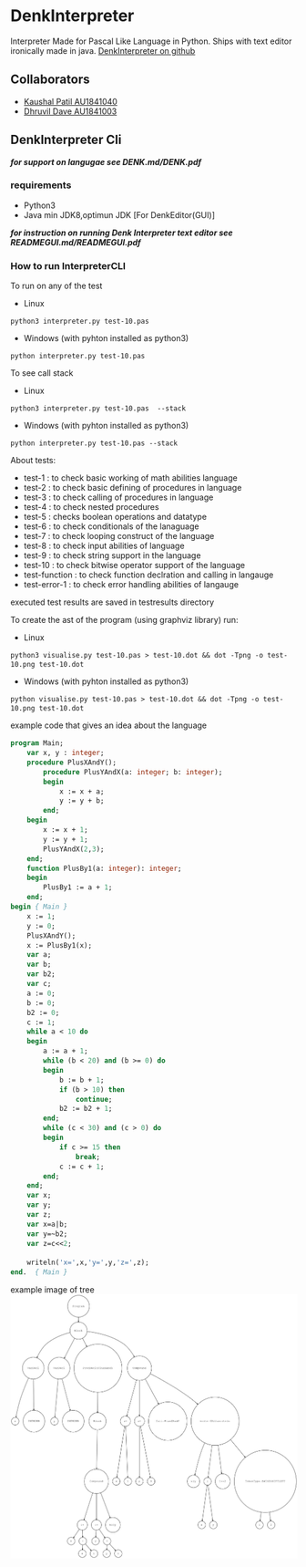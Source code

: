 # DenkInterpreter

Interpreter Made for Pascal Like Language in Python. Ships with text editor ironically made in java.
[DenkInterpreter on github](https://github.com/Kaushal1011/DenkInterpreter)

## Collaborators

- [Kaushal Patil AU1841040](https://github.com/Kaushal1011)
- [Dhruvil Dave AU1841003](https://github.com/dhruvildave)

## DenkInterpreter Cli

___for support on langugae see DENK.md/DENK.pdf___

### requirements

- Python3
- Java min JDK8,optimun JDK [For DenkEditor(GUI)]

___for instruction on running Denk Interpreter text editor see READMEGUI.md/READMEGUI.pdf___

### How to run InterpreterCLI

To run on any of the test

- Linux

```shell
python3 interpreter.py test-10.pas
```

- Windows (with pyhton installed as python3)

```shell
python interpreter.py test-10.pas
```

To see call stack

- Linux

```shell
python3 interpreter.py test-10.pas  --stack
```

- Windows (with pyhton installed as python3)

```shell
python interpreter.py test-10.pas --stack
```

About tests:

- test-1 : to check basic working of math abilities language
- test-2 : to check basic defining of procedures in language
- test-3 : to check calling of procedures in language
- test-4 : to check nested procedures
- test-5 : checks boolean operations and datatype
- test-6 : to check conditionals of the lanaguage
- test-7 : to check looping construct of the language
- test-8 : to check input abilities of language
- test-9 : to check string support in the language
- test-10 : to check bitwise operator support of the language
- test-function : to check function declration and calling in langauge
- test-error-1 : to check error handling abilities of langauge

executed test results are saved in testresults directory

To create the ast of the program (using graphviz library) run:

- Linux

```shell
python3 visualise.py test-10.pas > test-10.dot && dot -Tpng -o test-10.png test-10.dot
```

- Windows (with pyhton installed as python3)

```shell
python visualise.py test-10.pas > test-10.dot && dot -Tpng -o test-10.png test-10.dot
```

example code that gives an idea about the language

```pascal
program Main;
    var x, y : integer;
    procedure PlusXAndY();
        procedure PlusYAndX(a: integer; b: integer);
        begin
            x := x + a;
            y := y + b;
        end;
    begin
        x := x + 1;
        y := y + 1;
        PlusYAndX(2,3);
    end;
    function PlusBy1(a: integer): integer;
    begin
        PlusBy1 := a + 1;
    end;
begin { Main }
    x := 1;
    y := 0;
    PlusXAndY();
    x := PlusBy1(x);
    var a;
    var b;
    var b2;
    var c;
    a := 0;
    b := 0;
    b2 := 0;
    c := 1;
    while a < 10 do
    begin
        a := a + 1;
        while (b < 20) and (b >= 0) do
        begin
            b := b + 1;
            if (b > 10) then
                continue;
            b2 := b2 + 1;
        end;
        while (c < 30) and (c > 0) do
        begin
            if c >= 15 then
                break;
            c := c + 1;
        end;
    end;
    var x;
    var y;
    var z;
    var x=a|b;
    var y=~b2;
    var z=c<<2;

    writeln('x=',x,'y=',y,'z=',z);
end.  { Main }
```

example image of tree
![test-function](astGraphs/test10.png)
